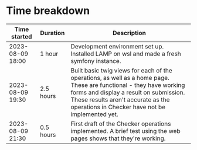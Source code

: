# Time breakdown

| Time started | Duration | Description |
| ------------ | -------- | ----------- |
| 2023-08-09 18:00  | 1 hour | Development environment set up. Installed LAMP on wsl and made a fresh symfony instance. |
| 2023-08-09 19:30  | 2.5 hours | Built basic twig views for each of the operations, as well as a home page. These are functional - they have working forms and display a result on submission. These results aren't accurate as the operations in Checker have not be implemented yet. |
| 2023-08-09 21:30  | 0.5 hours | First draft of the Checker operations implemented. A brief test using the web pages shows that they're working. |
